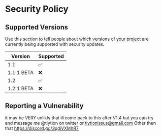 # Security Policy

## Supported Versions

Use this section to tell people about which versions of your project are
currently being supported with security updates.

| Version | Supported          |
| ------- | ------------------ |
| 1.1  | :white_check_mark: |
| 1.1.1 BETA   | :x:                |
| 1.2   | :white_check_mark: |
| 1.2.1 BETA  | :x:                |

## Reporting a Vulnerability

it may be VERY unlikly that ill come back to this after V1.4
but you can try and message me @tiytion on twitter or tiytionissus@gmail.com
Other then that https://discord.gg/3qdjVXMhR7
